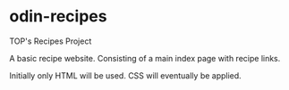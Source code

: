# odin-recipes

TOP's Recipes Project

A basic recipe website. Consisting of a main index page with recipe links.

Initially only HTML will be used. CSS will eventually be applied.
